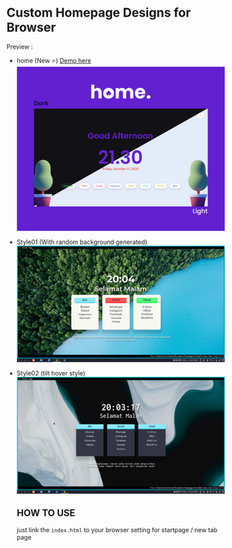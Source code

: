# Custom Homepage Designs for Browser

Preview :

- home (New :star:) [Demo here](www.google.com)
  ![home Preview](home/Preview.png)
- Style01 (With random background generated)
  ![Style01 Preview](assets/homepage-style01-demo.gif)
- Style02 (tilt hover style)
  ![Style02 Preview](assets/homepage-style02-demo.gif)

  ## HOW TO USE
  just link the `index.html` to your browser setting for startpage / new tab page